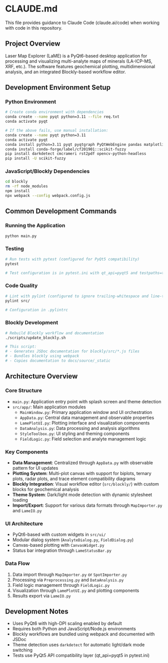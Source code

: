 # CLAUDE.md

This file provides guidance to Claude Code (claude.ai/code) when working with code in this repository.

## Project Overview

Laser Map Explorer (LaME) is a PyQt6-based desktop application for processing and visualizing multi-analyte maps of minerals (LA-ICP-MS, XRF, etc.). The software features geochemical plotting, multidimensional analysis, and an integrated Blockly-based workflow editor.

## Development Environment Setup

### Python Environment
```bash
# Create conda environment with dependencies
conda create --name pyqt python=3.11 --file req.txt
conda activate pyqt

# If the above fails, use manual installation:
conda create --name pyqt python=3.11
conda activate pyqt
conda install python=3.11 pyqt pyqtgraph PyQtWebEngine pandas matplotlib scikit-learn openpyxl numexpr
conda install conda-forge/label/cf201901::scikit-fuzzy
pip install darkdetect cmcrameri rst2pdf opencv-python-headless
pip install -U scikit-fuzzy
```

### JavaScript/Blockly Dependencies
```bash
cd blockly
rm -rf node_modules
npm install
npx webpack --config webpack.config.js
```

## Common Development Commands

### Running the Application
```bash
python main.py
```

### Testing
```bash
# Run tests with pytest (configured for PyQt5 compatibility)
pytest

# Test configuration is in pytest.ini with qt_api=pyqt5 and testpaths=tests
```

### Code Quality
```bash
# Lint with pylint (configured to ignore trailing-whitespace and line-too-long)
pylint src/

# Configuration in .pylintrc
```

### Blockly Development
```bash
# Rebuild Blockly workflow and documentation
./scripts/update_blockly.sh

# This script:
# - Generates JSDoc documentation for blockly/src/*.js files
# - Bundles blockly using webpack
# - Copies documentation to docs/source/_static
```

## Architecture Overview

### Core Structure
- `main.py`: Application entry point with splash screen and theme detection
- `src/app/`: Main application modules
  - `MainWindow.py`: Primary application window and UI orchestration
  - `AppData.py`: Central data management and observable properties
  - `LamePlotUI.py`: Plotting interface and visualization components
  - `DataAnalysis.py`: Data processing and analysis algorithms
  - `StyleToolbox.py`: UI styling and theming components
  - `FieldLogic.py`: Field selection and analyte management logic

### Key Components
- **Data Management**: Centralized through `AppData.py` with observable pattern for UI updates
- **Plotting System**: Multi-plot canvas with support for biplots, ternary plots, radar plots, and trace element compatibility diagrams
- **Blockly Integration**: Visual workflow editor (`src/blockly/`) with custom blocks for geochemical analysis
- **Theme System**: Dark/light mode detection with dynamic stylesheet loading
- **Import/Export**: Support for various data formats through `MapImporter.py` and `LameIO.py`

### UI Architecture
- PyQt6-based with custom widgets in `src/ui/`
- Modular dialog system (`AnalyteDialog.py`, `FieldDialog.py`)
- Canvas-based plotting with `CanvasWidget.py`
- Status bar integration through `LameStatusBar.py`

### Data Flow
1. Data import through `MapImporter.py` or `SpotImporter.py`
2. Processing via `Preprocessing.py` and `DataAnalysis.py`
3. Field logic management through `FieldLogic.py`
4. Visualization through `LamePlotUI.py` and plotting components
5. Results export via `LameIO.py`

## Development Notes

- Uses PyQt6 with high-DPI scaling enabled by default
- Requires both Python and JavaScript/Node.js environments
- Blockly workflows are bundled using webpack and documented with JSDoc
- Theme detection uses `darkdetect` for automatic light/dark mode switching
- Tests use PyQt5 API compatibility layer (qt_api=pyqt5 in pytest.ini)